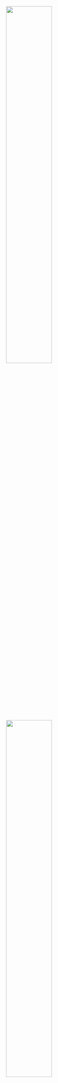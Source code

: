 #  

<div align="center">
  <p>
      <img width="50%" src="https://opencv.org/wp-content/uploads/2020/07/OpenCV_logo_black-2.png"> 
      <img width="50%" src="https://www.python.org/static/community_logos/python-powered-h-140x182.png">
  </p>
  <b><h3> Driver sleep detection and alerting system </h3></b>
  <p> Driver sleep detection and alerting system with python and opencv</p>
</div>
<br>

<br>




## How this works 
<br>
  It takes video as an input and it will detect eyes of the driver and if the driver closes eyes it will send an alert and start playing sound.
<br><br> 
  <img src="/media/eye1.png" width="600">
<br>
  <img src="/media/eye2.png" width="600">
<br>
  <img src="/media/eye2.png" width="600">
<br>





## Installation 

1. Download this repo

2. Install Python 

3. Install required libraries with

   ```bash
    pip install -r requirements.txt
   ```

4. Set up the notification service 

5. Connect a webcam

6. Run the `app.py` file 


